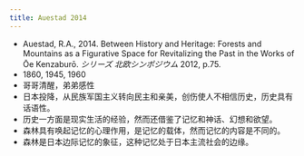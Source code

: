 ```yaml
---
title: Auestad 2014
---
```


- Auestad, R.A., 2014. Between History and Heritage: Forests and Mountains as a Figurative Space for Revitalizing the Past in the Works of Ōe Kenzaburō. _シリーズ 北欧シンポジウム_ 2012, p.75.
- 1860, 1945, 1960
- 哥哥清醒，弟弟感性
- 日本投降，从民族军国主义转向民主和亲美，创伤使人不相信历史，历史具有话语性。
- 历史一方面是现实生活的经验，然而还借鉴了记忆和神话、幻想和欲望。
- 森林具有唤起记忆的心理作用，是记忆的载体，然而记忆的内容是不同的。
- 森林是日本边际记忆的象征，这种记忆处于日本主流社会的边缘。